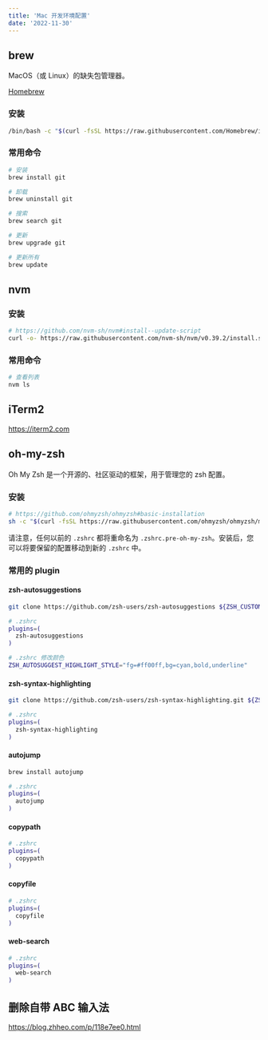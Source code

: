 ```yaml
---
title: 'Mac 开发环境配置'
date: '2022-11-30'
---
```


## brew

MacOS（或 Linux）的缺失包管理器。

[Homebrew](https://brew.sh)

### 安装

``` bash
/bin/bash -c "$(curl -fsSL https://raw.githubusercontent.com/Homebrew/install/HEAD/install.sh)"
```

### 常用命令

``` bash
# 安装
brew install git

# 卸载
brew uninstall git

# 搜索
brew search git

# 更新
brew upgrade git

# 更新所有
brew update
```

## nvm

### 安装

``` bash
# https://github.com/nvm-sh/nvm#install--update-script
curl -o- https://raw.githubusercontent.com/nvm-sh/nvm/v0.39.2/install.sh | bash
```

### 常用命令

``` bash
# 查看列表
nvm ls
```

## iTerm2

https://iterm2.com

## oh-my-zsh

Oh My Zsh 是一个开源的、社区驱动的框架，用于管理您的 zsh 配置。

### 安装

``` bash
# https://github.com/ohmyzsh/ohmyzsh#basic-installation
sh -c "$(curl -fsSL https://raw.githubusercontent.com/ohmyzsh/ohmyzsh/master/tools/install.sh)"
```

请注意，任何以前的 `.zshrc` 都将重命名为 `.zshrc.pre-oh-my-zsh`。安装后，您可以将要保留的配置移动到新的 `.zshrc` 中。

### 常用的 plugin

#### zsh-autosuggestions

``` bash
git clone https://github.com/zsh-users/zsh-autosuggestions ${ZSH_CUSTOM:-~/.oh-myzsh/custom}/plugins/zsh-autosuggestions

# .zshrc
plugins=(
  zsh-autosuggestions
)

# .zshrc 修改颜色
ZSH_AUTOSUGGEST_HIGHLIGHT_STYLE="fg=#ff00ff,bg=cyan,bold,underline"
```

#### zsh-syntax-highlighting

``` bash
git clone https://github.com/zsh-users/zsh-syntax-highlighting.git ${ZSH_CUSTOM:-~/.ohmy-zsh/custom}/plugins/zsh-syntax-highlighting

# .zshrc
plugins=(
  zsh-syntax-highlighting
)
```

#### autojump

``` bash
brew install autojump

# .zshrc
plugins=(
  autojump
)
```

#### copypath

``` bash
# .zshrc
plugins=(
  copypath
)
```

#### copyfile

``` bash
# .zshrc
plugins=(
  copyfile
)
```

#### web-search

``` bash
# .zshrc
plugins=(
  web-search
)
```

## 删除自带 ABC 输入法

https://blog.zhheo.com/p/118e7ee0.html
